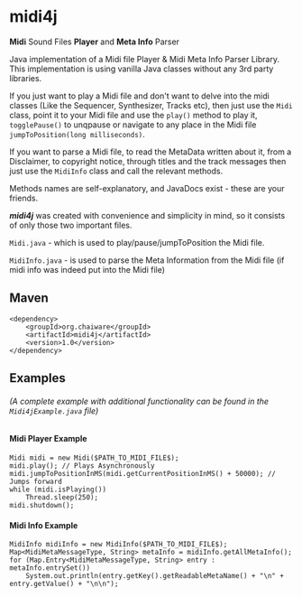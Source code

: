 # midi4j
**Midi** Sound Files **Player** and **Meta Info** Parser


Java implementation of a Midi file Player & Midi Meta Info Parser Library.
This implementation is using vanilla Java classes without any 3rd party libraries.

If you just want to play a Midi file and don't want to delve into the midi classes (Like the Sequencer, Synthesizer, Tracks etc),
then just use the `Midi` class, point it to your Midi file and use the `play()` method to play it, `togglePause()` to
unqpause or navigate to any place in the Midi file `jumpToPosition(long milliseconds)`.

If you want to parse a Midi file, to read the MetaData written about it, from a Disclaimer, to copyright notice, through
titles and the track messages then just use the `MidiInfo` class
and call the relevant methods.

Methods names are self-explanatory, and JavaDocs exist - these are your friends.

**_midi4j_** was created with convenience and simplicity in mind, so it consists of only those two important files.

`Midi.java` - which is used to play/pause/jumpToPosition the Midi file.

`MidiInfo.java` - is used to parse the Meta Information from the Midi file (if midi info was indeed put into the Midi
file)


## Maven
`<dependency>`  
`    <groupId>org.chaiware</groupId>`  
`    <artifactId>midi4j</artifactId>`  
`    <version>1.0</version>`  
`</dependency>`  

## Examples

###### (A complete example with additional functionality can be found in the `Midi4jExample.java` file)

#### Midi Player Example

`Midi midi = new Midi($PATH_TO_MIDI_FILE$);`  
`midi.play(); // Plays Asynchronously`  
`midi.jumpToPositionInMS(midi.getCurrentPositionInMS() + 50000); // Jumps forward`  
`while (midi.isPlaying())`  
`    Thread.sleep(250);`  
`midi.shutdown();`

#### Midi Info Example

`MidiInfo midiInfo = new MidiInfo($PATH_TO_MIDI_FILE$);`  
`Map<MidiMetaMessageType, String> metaInfo = midiInfo.getAllMetaInfo();`  
`for (Map.Entry<MidiMetaMessageType, String> entry : metaInfo.entrySet())`  
`    System.out.println(entry.getKey().getReadableMetaName() + "\n" + entry.getValue() + "\n\n");`  
